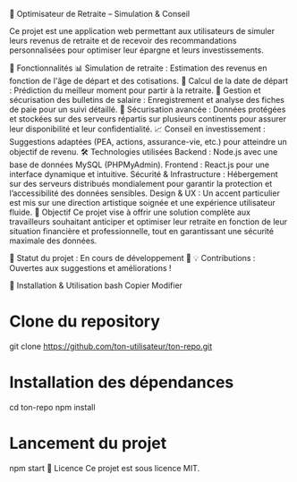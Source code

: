 🏦 Optimisateur de Retraite – Simulation & Conseil




Ce projet est une application web permettant aux utilisateurs de simuler leurs revenus de retraite et de recevoir des recommandations personnalisées pour optimiser leur épargne et leurs investissements.

🚀 Fonctionnalités
📊 Simulation de retraite : Estimation des revenus en fonction de l'âge de départ et des cotisations.
📅 Calcul de la date de départ : Prédiction du meilleur moment pour partir à la retraite.
📄 Gestion et sécurisation des bulletins de salaire :
Enregistrement et analyse des fiches de paie pour un suivi détaillé.
🔐 Sécurisation avancée : Données protégées et stockées sur des serveurs répartis sur plusieurs continents pour assurer leur disponibilité et leur confidentialité.
📈 Conseil en investissement : Suggestions adaptées (PEA, actions, assurance-vie, etc.) pour atteindre un objectif de revenu.
🛠️ Technologies utilisées
Backend : Node.js avec une base de données MySQL (PHPMyAdmin).
Frontend : React.js pour une interface dynamique et intuitive.
Sécurité & Infrastructure : Hébergement sur des serveurs distribués mondialement pour garantir la protection et l’accessibilité des données sensibles.
Design & UX : Un accent particulier est mis sur une direction artistique soignée et une expérience utilisateur fluide.
📌 Objectif
Ce projet vise à offrir une solution complète aux travailleurs souhaitant anticiper et optimiser leur retraite en fonction de leur situation financière et professionnelle, tout en garantissant une sécurité maximale des données.

📍 Statut du projet : En cours de développement 🚧
💡 Contributions : Ouvertes aux suggestions et améliorations !

📜 Installation & Utilisation
bash
Copier
Modifier
# Clone du repository
git clone https://github.com/ton-utilisateur/ton-repo.git

# Installation des dépendances
cd ton-repo
npm install

# Lancement du projet
npm start
📄 Licence
Ce projet est sous licence MIT.
